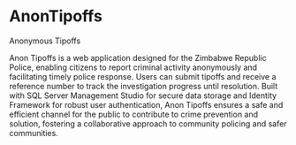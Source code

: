 # AnonTipoffs
 Anonymous Tipoffs

Anon Tipoffs is a web application designed for the Zimbabwe Republic Police, enabling citizens to report criminal activity anonymously and facilitating timely police response. Users can submit tipoffs and receive a reference number to track the investigation progress until resolution. Built with SQL Server Management Studio for secure data storage and Identity Framework for robust user authentication, Anon Tipoffs ensures a safe and efficient channel for the public to contribute to crime prevention and solution, fostering a collaborative approach to community policing and safer communities.
